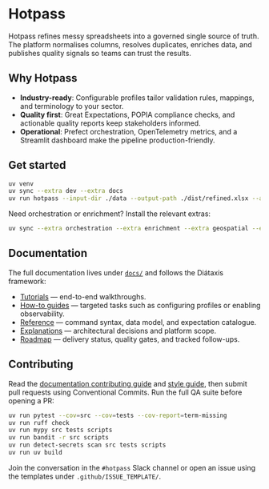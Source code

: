 # Hotpass

Hotpass refines messy spreadsheets into a governed single source of truth. The platform normalises columns, resolves duplicates, enriches data, and publishes quality signals so teams can trust the results.

## Why Hotpass

- **Industry-ready**: Configurable profiles tailor validation rules, mappings, and terminology to your sector.
- **Quality first**: Great Expectations, POPIA compliance checks, and actionable quality reports keep stakeholders informed.
- **Operational**: Prefect orchestration, OpenTelemetry metrics, and a Streamlit dashboard make the pipeline production-friendly.

## Get started

```bash
uv venv
uv sync --extra dev --extra docs
uv run hotpass --input-dir ./data --output-path ./dist/refined.xlsx --archive
```

Need orchestration or enrichment? Install the relevant extras:

```bash
uv sync --extra orchestration --extra enrichment --extra geospatial --extra compliance --extra dashboards
```

## Documentation

The full documentation lives under [`docs/`](docs/index.md) and follows the Diátaxis framework:

- [Tutorials](docs/tutorials/quickstart.md) — end-to-end walkthroughs.
- [How-to guides](docs/how-to-guides/configure-pipeline.md) — targeted tasks such as configuring profiles or enabling observability.
- [Reference](docs/reference/cli.md) — command syntax, data model, and expectation catalogue.
- [Explanations](docs/explanations/architecture.md) — architectural decisions and platform scope.
- [Roadmap](docs/roadmap.md) — delivery status, quality gates, and tracked follow-ups.

## Contributing

Read the [documentation contributing guide](docs/CONTRIBUTING.md) and [style guide](docs/style.md), then submit pull requests using Conventional Commits. Run the full QA suite before opening a PR:

```bash
uv run pytest --cov=src --cov=tests --cov-report=term-missing
uv run ruff check
uv run mypy src tests scripts
uv run bandit -r src scripts
uv run detect-secrets scan src tests scripts
uv run uv build
```

Join the conversation in the `#hotpass` Slack channel or open an issue using the templates under `.github/ISSUE_TEMPLATE/`.
